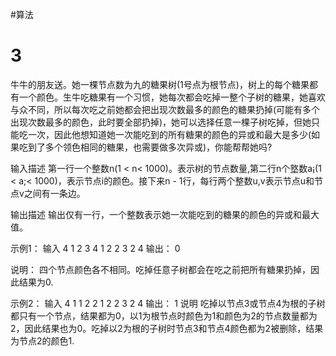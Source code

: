 #算法


# 3
牛牛的朋友送。她一棵节点数为九的糖果树(1号点为根节点)，树上的每个糖果都有一个颜色。生牛吃糖果有一个习惯，她每次都会吃掉一整个子树的糖果，她喜欢与众不同，所以每次吃之前她都会把出现次数最多的颜色的糖果扔掉(可能有多个出现次数最多的颜色，此时要全部扔掉)，她可以选择任意一棵子树吃掉，但她只能吃一次，因此他想知道她一次能吃到的所有糖果的颜色的异或和最大是多少(如果吃到了多个领色相同的糖果，也需要做多次异或)，你能帮帮她吗?

输入描述
第一行一个整数n(1 < n< 1000)。表示树的节点数量,第二行n个墪数a¡(1 < a;< 1000)，表示节点i的颜色。接下来n - 1行，每行两个整数u,v表示节点u和节点v之间有一条边。

输出描述
输出仅有一行，一个整数表示她一次能吃到的糖果的颜色的异或和最大值。

示例1：
输入
4
1 2 3 4
1 2
2 3 
2 4
输出：
0

说明：
四个节点颜色各不相同。吃掉任意子树都会在吃之前把所有糖果扔掉，因此结果为0.

示例2：
输入
4
1 1 2 2
1 2
2 3
2 4
输出：
1
说明
吃掉以节点3或节点4为根的子树都只有一个节点，结果都为0，以1为根节点时颜色为1和颜色为2的节点数量都为2，因此结果也为0。吃掉以2为根的子树时节点3和节点4颜色都为2被删除，结果为节点2的颜色1.
